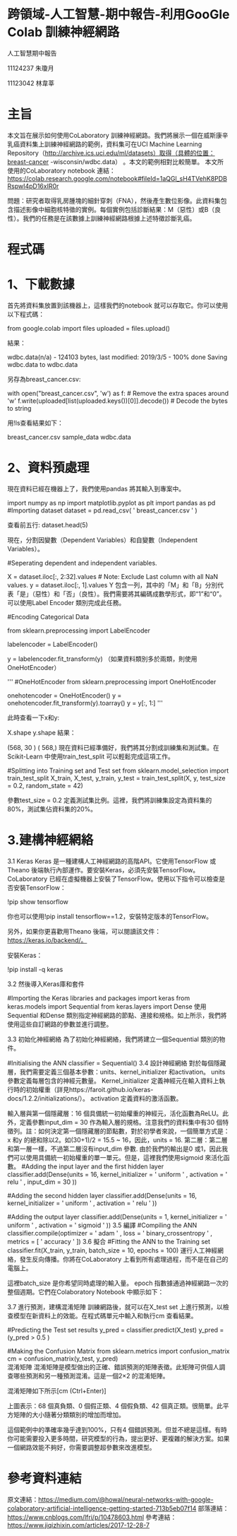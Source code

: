 # 跨領域-人工智慧-期中報告-利用GooGle Colab 訓練神經網路

人工智慧期中報告

11124237 朱瓊月

11123042 林韋莘



# 主旨

本文旨在展示如何使用CoLaboratory 訓練神經網路。我們將展示一個在威斯康辛乳癌資料集上訓練神經網路的範例，資料集可在UCI Machine Learning Repository（http://archive.ics.uci.edu/ml/datasets）取得（具體的位置：breast-cancer -wisconsin/wdbc.data）
。本文的範例相對比較簡單。
本文所使用的CoLaboratory notebook 連結：https://colab.research.google.com/notebook#fileId=1aQGl_sH4TVehK8PDBRspwI4pD16xIR0r

問題：研究者取得乳房腫塊的細針穿刺（FNA），然後產生數位影像。此資料集包含描述影像中細胞核特徵的實例。每個實例包括診斷結果：M（惡性）或B（良性）。我們的任務是在該數據上訓練神經網路根據上述特徵診斷乳癌。

# 程式碼
# 1、下載數據
首先將資料集放置到該機器上，這樣我們的notebook 就可以存取它。你可以使用以下程式碼：

from google.colab import files
uploaded = files.upload()

結果：

wdbc.data(n/a) - 124103 bytes, last modified: 2019/3/5 - 100% done
 Saving wdbc.data to wdbc.data

 
另存為breast_cancer.csv:

with open("breast_cancer.csv", 'w') as f: # Remove the extra spaces around 'w'
    f.write(uploaded[list(uploaded.keys())[0]].decode()) # Decode the bytes to string
    
用!ls查看結果如下：

breast_cancer.csv sample_data wdbc.data

# 2、資料預處理

現在資料已經在機器上了，我們使用pandas 將其輸入到專案中。


import numpy as np
import matplotlib.pyplot as plt
import pandas as pd
#Importing dataset 
dataset = pd.read_csv( ' breast_cancer.csv ' )

查看前五行:
dataset.head(5)

現在，分割因變數（Dependent Variables）和自變數（Independent Variables）。

#Seperating dependent and independent variables. 

X = dataset.iloc[:, 2:32].values   # Note: Exclude Last column with all NaN values. 
y = dataset.iloc[:, 1].values
Y 包含一列，其中的「M」和「B」分別代表「是」（惡性）和「否」（良性）。我們需要將其編碼成數學形式，即“1”和“0”。可以使用Label Encoder 類別完成此任務。

#Encoding Categorical Data 

from sklearn.preprocessing import LabelEncoder

labelencoder = LabelEncoder()

y = labelencoder.fit_transform(y)
（如果資料類別多於兩類，則使用OneHotEncoder）

''' #OneHotEncoder
from sklearn.preprocessing import OneHotEncoder

onehotencoder = OneHotEncoder()
y = onehotencoder.fit_transform(y).toarray()
y = y[:, 1:] '''

此時查看一下x和y:

X.shape
y.shape
結果：

(568, 30 )
( 568,)
現在資料已經準備好，我們將其分割成訓練集和測試集。在Scikit-Learn 中使用train_test_split 可以輕鬆完成這項工作。

#Splitting into Training set and Test set 
from sklearn.model_selection import train_test_split
X_train, X_test, y_train, y_test = train_test_split(X, y, test_size = 0.2, random_state = 42)

參數test_size = 0.2 定義測試集比例。這裡，我們將訓練集設定為資料集的80%，測試集佔資料集的20%。

 

# 3.建構神經網絡
3.1 Keras
Keras 是一種建構人工神經網路的高階API。它使用TensorFlow 或Theano 後端執行內部運作。要安裝Keras，必須先安裝TensorFlow。 CoLaboratory 已經在虛擬機器上安裝了TensorFlow。使用以下指令可以檢查是否安裝TensorFlow：


!pip show tensorflow

你也可以使用!pip install tensorflow==1.2，安裝特定版本的TensorFlow。

另外，如果你更喜歡用Theano 後端，可以閱讀該文件：https://keras.io/backend/。

安裝Keras：

!pip install -q keras

3.2 然後導入Keras庫和套件

#Importing the Keras libraries and packages 
import keras
 from keras.models import Sequential
 from keras.layers import Dense
使用Sequential 和Dense 類別指定神經網路的節點、連接和規格。如上所示，我們將使用這些自訂網路的參數並進行調整。

3.3 初始化神經網絡
為了初始化神經網絡，我們將建立一個Sequential 類別的物件。

#Initialising the ANN 
classifier = Sequential()
3.4 設計神經網絡
對於每個隱藏層，我們需要定義三個基本參數：units、kernel_initializer 和activation。 units 參數定義每層包含的神經元數量。 Kernel_initializer 定義神經元在輸入資料上執行時的初始權重（詳見https://faroit.github.io/keras-docs/1.2.2/initializations/）。 activation 定義資料的激活函數。

輸入層與第一個隱藏層：16 個具備統一初始權重的神經元，活化函數為ReLU。此外，定義參數input_dim = 30 作為輸入層的規格。注意我們的資料集中有30 個特徵列。註：如何決定第一個隱藏層的節點數，對於初學者來說，一個簡單方式是：x 和y 的總和除以2。如(30+1)/2 = 15.5 ~ 16，因此，units = 16.
第二層：第二層和第一層一樣，不過第二層沒有input_dim 參數.
由於我們的輸出是0 或1，因此我們可以使用具備統一初始權重的單一單元。但是，這裡我們使用sigmoid 來活化函數。
#Adding the input layer and the first hidden layer 
classifier.add(Dense(units = 16, kernel_initializer = ' uniform ' , activation = ' relu ' , input_dim = 30 ))

#Adding the second hidden layer 
classifier.add(Dense(units = 16, kernel_initializer = ' uniform ' , activation = ' relu ' ))

#Adding the output layer 
classifier.add(Dense(units = 1, kernel_initializer = ' uniform ' , activation = ' sigmoid ' ))
3.5 編譯
#Compiling the ANN 
classifier.compile(optimizer = ' adam ' , loss = ' binary_crossentropy ' , metrics = [ ' accuracy ' ])
3.6 擬合
#Fitting the ANN to the Training set 
classifier.fit(X_train, y_train, batch_size = 10, epochs = 100)
運行人工神經網絡，發生反向傳播。你將在CoLaboratory 上看到所有處理過程，而不是在自己的電腦上。

這裡batch_size 是你希望同時處理的輸入量。 epoch 指數據通過神經網路一次的整個週期。它們在Colaboratory Notebook 中顯示如下：



 

 3.7 進行預測，建構混淆矩陣
訓練網路後，就可以在X_test set 上進行預測，以檢查模型在新資料上的效能。在程式碼單元中輸入和執行cm 查看結果。

#Predicting the Test set results 
y_pred = classifier.predict(X_test)
y_pred = (y_pred > 0.5 )

#Making the Confusion Matrix 
from sklearn.metrics import confusion_matrix
cm = confusion_matrix(y_test, y_pred)   
混淆矩陣
混淆矩陣是模型做出的正確、錯誤預測的矩陣表徵。此矩陣可供個人調查哪些預測和另一種預測混淆。這是一個2×2 的混淆矩陣。



 

 混淆矩陣如下所示[cm (Ctrl+Enter)]



上圖表示：68 個真負類、0 個假正類、4 個假負類、42 個真正類。很簡單。此平方矩陣的大小隨著分類類別的增加而增加。

 這個範例中的準確率幾乎達到100%，只有4 個錯誤預測。但並不總是這樣。有時你可能需要投入更多時間，研究模型的行為，提出更好、更複雜的解決方案。如果一個網路效能不夠好，你需要調整超參數來改進模型。

 

 
# 參考資料連結
原文連結：https://medium.com/@howal/neural-networks-with-google-colaboratory-artificial-intelligence-getting-started-713b5eb07f14
部落連結：https://www.cnblogs.com/lfri/p/10478603.html
參考連結：https://www.jiqizhixin.com/articles/2017-12-28-7
